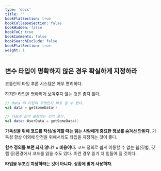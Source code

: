 ```yaml
---
type: 'docs'
title: ""
bookFlatSection: true
bookCollapseSection: false
bookHidden: false
bookToC: true
bookComments: false
bookSearchExclude: false
bookFlatSection: true
weight: 1
---
```


## 변수 타입이 명확하지 않은 경우 확실하게 지정하라

코틀린의 타입 추론 시스템은 매우 편리하다.

하지만 타입을 명확하게 보여주지 않는 것은 좋지 않다.

```kotlin
// data 의 타입이 무엇인지 바로 알 수 없다. 
val data = getSomeData()

// 다음과 같이 표현하는 것이 좋다.
val data: UserData = getSomeData()
```

**가독성을 위해 코드를 작성/설계할 때는 읽는 사람에게 중요한 정보를 숨겨선 안된다.** 가독성 향상 이외에 안전을 위해서라도 타입을 지정하는 것이 좋다.

**함수 정의를 보면 되지 않나? = 비용이다.** 코드 정의로 쉽게 이동할 수 없는 웹(깃헙, 깃랩 등)환경에서 코드를 읽을 수도 있다. 이런 경우 읽기 더 힘들어 질 것이다. 

**타입을 무조건 지정하라는 것이 아니다. 상황에 맞게 사용하자.**